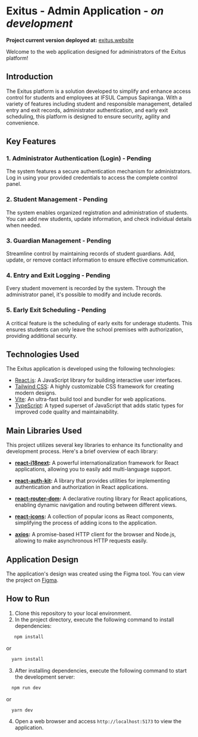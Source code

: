 # Exitus - Admin Application - *on development*

**Project current version deployed at:** [exitus.website](https://exitus.website)

Welcome to the web application designed for administrators of the Exitus platform!

## Introduction

The Exitus platform is a solution developed to simplify and enhance access control for students and employees at IFSUL Campus Sapiranga. With a variety of features including student and responsible management, detailed entry and exit records, administrator authentication, and early exit scheduling, this platform is designed to ensure security, agility and convenience.

## Key Features

### 1. Administrator Authentication (Login) - Pending

The system features a secure authentication mechanism for administrators. Log in using your provided credentials to access the complete control panel.

### 2. Student Management - Pending

The system enables organized registration and administration of students. You can add new students, update information, and check individual details when needed.

### 3. Guardian Management - Pending

Streamline control by maintaining records of student guardians. Add, update, or remove contact information to ensure effective communication.

### 4. Entry and Exit Logging - Pending

Every student movement is recorded by the system. Through the administrator panel, it's possible to modify and include records.

### 5. Early Exit Scheduling - Pending

A critical feature is the scheduling of early exits for underage students. This ensures students can only leave the school premises with authorization, providing additional security.

## Technologies Used

The Exitus application is developed using the following technologies:

- [React.js](https://reactjs.org/): A JavaScript library for building interactive user interfaces.
- [Tailwind CSS](https://tailwindcss.com/): A highly customizable CSS framework for creating modern designs.
- [Vite](https://vitejs.dev/): An ultra-fast build tool and bundler for web applications.
- [TypeScript](https://www.typescriptlang.org/): A typed superset of JavaScript that adds static types for improved code quality and maintainability.

## Main Libraries Used

This project utilizes several key libraries to enhance its functionality and development process. Here's a brief overview of each library:

- **[react-i18next](https://github.com/i18next/react-i18next):** A powerful internationalization framework for React applications, allowing you to easily add multi-language support.

- **[react-auth-kit](https://github.com/react-auth-kit/react-auth-kit):** A library that provides utilities for implementing authentication and authorization in React applications.

- **[react-router-dom](https://github.com/ReactTraining/react-router):** A declarative routing library for React applications, enabling dynamic navigation and routing between different views.

- **[react-icons](https://react-icons.github.io/react-icons/):** A collection of popular icons as React components, simplifying the process of adding icons to the application.

- **[axios](https://github.com/axios/axios):** A promise-based HTTP client for the browser and Node.js, allowing to make asynchronous HTTP requests easily.

## Application Design

The application's design was created using the Figma tool. You can view the project on [Figma](https://www.figma.com/file/ZBO2o7c91A7X5hyK5vlEcf/Projetos?type=design&node-id=111-172&mode=design).

## How to Run

1. Clone this repository to your local environment.
2. In the project directory, execute the following command to install dependencies:
```javascript
   npm install
```
or 
```javascript
  yarn install
```
3. After installing dependencies, execute the following command to start the development server:
```javascript
  npm run dev
```
or
```javascript
  yarn dev
```
4. Open a web browser and access `http://localhost:5173` to view the application.
